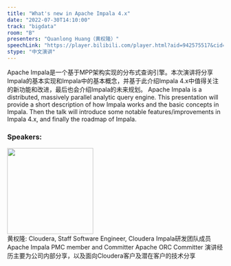 ```yaml
---
title: "What's new in Apache Impala 4.x"
date: "2022-07-30T14:10:00"
track: "bigdata"
room: "B"
presenters: "Quanlong Huang（黄权隆）"
speechLink: "https://player.bilibili.com/player.html?aid=942575517&cid=817760221&page=1"
stype: "中文演讲"
---
```

Apache Impala是一个基于MPP架构实现的分布式查询引擎。本次演讲将分享Impala的基本实现和Impala中的基本概念，并基于此介绍Impala 4.x中值得关注的新功能和改进，最后也会介绍Impala的未来规划。
Apache Impala is a distributed, massively parallel analytic query engine. This presentation will provide a short description of how Impala works and the basic concepts in Impala. Then the talk will introduce some notable features/improvements in Impala 4.x, and finally the roadmap of Impala.
 ### Speakers: 
 <img src="images/speaker/1075.png" width="200" /><br>黄权隆: Cloudera, Staff Software Engineer, Cloudera Impala研发团队成员
Apache Impala PMC member and Committer
Apache ORC Committer
演讲经历主要为公司内部分享，以及面向Cloudera客户及潜在客户的技术分享

 